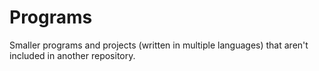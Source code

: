 # Programs
Smaller programs and projects (written in multiple languages) that aren't included in another repository.
